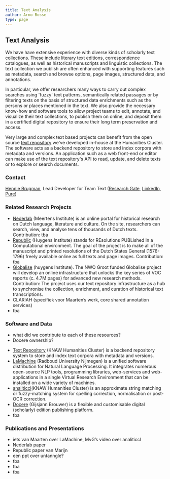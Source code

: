 ```yaml
---
title: Text Analysis
author: Arno Bosse
type: page
---
```

## Text Analysis

We have have extensive experience with diverse kinds of scholarly text collections. These include literary text editions, correspondence catalogues, as well as historical manuscripts and linguistic collections. The text collection we publish are often enhanced with supporting features such as metadata, search and browse options, page images, structured data, and annotations.

In particular, we offer researchers many ways to carry out complex searches using 'fuzzy' text patterns, semantically related passages or by filtering texts on the basis of structured data enrichments such as the persons or places mentioned in the text. We also provide the necessary know-how and software tools to allow project teams to edit, annotate, and visualize their text collections, to publish them on online, and deposit them in a certified digital repository to ensure their long term preservation and access.

Very large and complex text based projects can benefit from the open source [text repository](https://github.com/knaw-huc/textrepo) we've developed in-house at the Humanities Cluster. The software acts as a backend repository to store and index corpora with metadata and versions. An application such as a web front-end or editor can make use of the text repository's API to read, update, and delete texts or to explore or search documents. 

### Contact

[Hennie Brugman](mailto:hennie.brugman@di.huc.knaw.nl), Lead Developer for Team Text ([Research Gate](https://www.researchgate.net/profile/Hennie-Brugman), [LinkedIn](https://nl.linkedin.com/in/hennie-brugman-8327369), [Pure](https://pure.knaw.nl/portal/en/persons/h-brugman))

### Related Research Projects

- [Nederlab](https://www.nederlab.nl) (Meertens Institute) is an online portal for historical research on Dutch language, literature and culture. On the site, researchers can search, view, and analyse tens of thousands of Dutch texts. Contribution: tba
- [Republic](https://republic.huygens.knaw.nl) (Huygens Institute) stands for REsolutions PUBLished In a Computational environment. The goal of the project is to make all of the manuscript and printed resolutions of the Dutch States General (1576-1796) freely available online as full texts and page images. Contribution: tba
- [Globalise](https://globalise.huygens.knaw.nl) (huygens Institute). The NWO Groot funded Globalise project will develop an online infrastructure that unlocks the key series of VOC reports (c. 4.7M pages) for advanced new research methods. Contribution: The project uses our text repository infrastructure as a hub to synchronise the collection, enrichment, and curation of historical text transcriptions.
- CLARIAH (specifiek voor Maarten’s werk, core shared annotation services)
- tba


### Software and Data

+ what did we contribute to each of these resources?
+ Docere ownership?

- [Text Repository](https://github.com/knaw-huc/textrepo) (KNAW Humanities Cluster) is a  backend repository system to store and index text corpora with metadata and versions.
- [LaMachine](https://proycon.github.io/LaMachine) (Radboud University Nijmegen) is a unified software distribution for Natural Language Processing. It integrates numerous open-source NLP tools, programming libraries, web-services and web-applications in a single Virtual Research Environment that can be installed on a wide variety of machines.
- [analiticcl](https://github.com/proycon/analiticcl)(KNAW Humanities Cluster) is an approximate string matching or fuzzy-matching system for spelling correction, normalisation or post-OCR correction.
- [Docere](https://github.com/knaw-huc/docere) (Gijsjann Brouwer) is a flexible and customisable digital (scholarly) edition publishing platform.
- tba

### Publications and Presentations

- iets van Maarten over LaMachine, MvG’s video over analiticcl
- Nederlab paper
- Republic paper van Marijn
- een ppt over untanngle?
- tba
- tba
- tba
